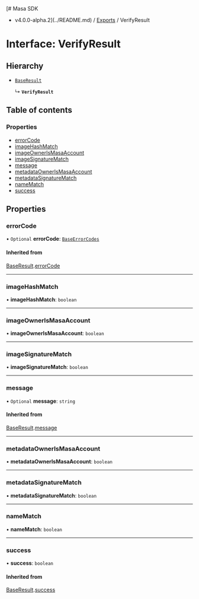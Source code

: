 [# Masa SDK
 - v4.0.0-alpha.2](../README.md) / [Exports](../modules.md) / VerifyResult

# Interface: VerifyResult

## Hierarchy

- [`BaseResult`](BaseResult.md)

  ↳ **`VerifyResult`**

## Table of contents

### Properties

- [errorCode](VerifyResult.md#errorcode)
- [imageHashMatch](VerifyResult.md#imagehashmatch)
- [imageOwnerIsMasaAccount](VerifyResult.md#imageownerismasaaccount)
- [imageSignatureMatch](VerifyResult.md#imagesignaturematch)
- [message](VerifyResult.md#message)
- [metadataOwnerIsMasaAccount](VerifyResult.md#metadataownerismasaaccount)
- [metadataSignatureMatch](VerifyResult.md#metadatasignaturematch)
- [nameMatch](VerifyResult.md#namematch)
- [success](VerifyResult.md#success)

## Properties

### errorCode

• `Optional` **errorCode**: [`BaseErrorCodes`](../enums/BaseErrorCodes.md)

#### Inherited from

[BaseResult](BaseResult.md).[errorCode](BaseResult.md#errorcode)

___

### imageHashMatch

• **imageHashMatch**: `boolean`

___

### imageOwnerIsMasaAccount

• **imageOwnerIsMasaAccount**: `boolean`

___

### imageSignatureMatch

• **imageSignatureMatch**: `boolean`

___

### message

• `Optional` **message**: `string`

#### Inherited from

[BaseResult](BaseResult.md).[message](BaseResult.md#message)

___

### metadataOwnerIsMasaAccount

• **metadataOwnerIsMasaAccount**: `boolean`

___

### metadataSignatureMatch

• **metadataSignatureMatch**: `boolean`

___

### nameMatch

• **nameMatch**: `boolean`

___

### success

• **success**: `boolean`

#### Inherited from

[BaseResult](BaseResult.md).[success](BaseResult.md#success)
